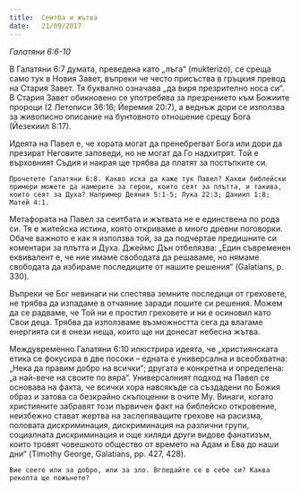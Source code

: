 ```yaml
---
title:  Сеитба и жътва
date:   21/09/2017
---
```


_Галатяни 6:6-10_

В Галатяни 6:7 думата, преведена като „лъга“ (mukterizo), се среща само тук в Новия Завет, въпреки че често присъства в гръцкия превод на Стария Завет. Тя буквално означава „да виря презрително носа си“. В Стария Завет обикновено се употребява за презрението към Божиите пророци (2 Летописи 36:16; Йеремия 20:7), а веднъж дори се използва за живописно описание на бунтовното отношение срещу Бога (Йезекиил 8:17).

Идеята на Павел е, че хората могат да пренебрегват Бога или дори да презират Неговите заповеди, но не могат да Го надхитрят. Той е върховният Съдия и накрая ще трябва да платят за постъпките си.

`Прочетете Галатяни 6:8. Какво иска да каже тук Павел? Какви библейски примери можете да намерите за герои, които сеят за плътта, и такива, които сеят за Духа? Например Деяния 5:1-5; Лука 22:3; Даниил 1:8; Матей 4:1.`

Метафората на Павел за сеитбата и жътвата не е единствена по рода си. Тя е житейска истина, която откриваме в много древни поговорки. Обаче важното е как я използва той, за да подчертае предишните си коментари за плътта и Духа. Джеймс Дън отбелязва: „Един съвременен еквивалент е, че ние имаме свободата да решаваме, но нямаме свободата да избираме последиците от нашите решения“ (Galatians, p. 330).

Въпреки че Бог невинаги ни спестява земните последици от греховете, не трябва да изпадаме в отчаяние заради лошите си решения. Можем да се радваме, че Той ни е простил греховете и ни е осиновил като Свои деца. Трябва да използваме възможността сега да влагаме енергията си в онези неща, които ще ни донесат небесна жътва.

Междувременно Галатяни 6:10 илюстрира идеята, че „християнската етика се фокусира в две посоки – едната е универсална и всеобхватна: „Нека да правим добро на всички“; другата е конкретна и определена: „а най-вече на своите по вяра“. Универсалният подход на Павел се основава на факта, че всички хора навсякъде са създадени по Божия образ и затова са безкрайно скъпоценни в очите Му. Винаги, когато християните забравят този първичен факт на библейско откровение, неизбежно стават жертва на заслепяващите грехове на расизма, половата дискриминация, дискриминация на различни групи, социалната дискриминация и още хиляди други видове фанатизъм, които тровят човешкото общество от времето на Адам и Ева до наши дни“ (Timothy George, Galatians, pp. 427, 428).

`Вие сеете или за добро, или за зло. Вгледайте се в себе си? Каква реколта ще пожънете?`